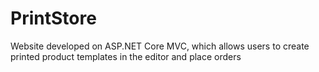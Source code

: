 # PrintStore
 Website developed on ASP.NET Core MVC, which allows users to create printed product templates in the editor and place orders
